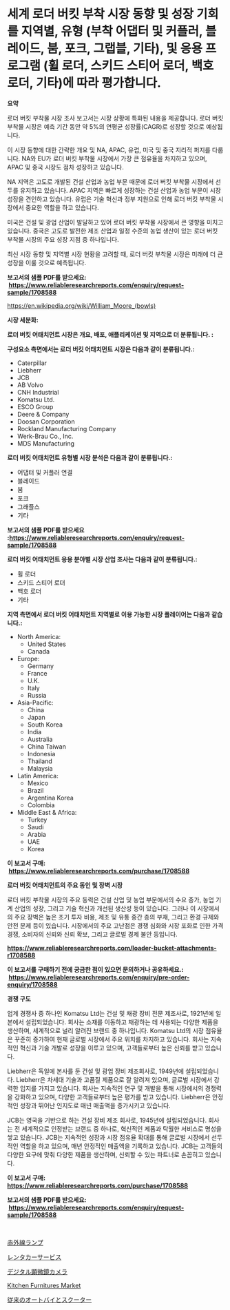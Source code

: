 <p><h1>세계 로더 버킷 부착 시장 동향 및 성장 기회를 지역별, 유형 (부착 어댑터 및 커플러, 블레이드, 붐, 포크, 그랩블, 기타), 및 응용 프로그램 (휠 로더, 스키드 스티어 로더, 백호 로더, 기타)에 따라 평가합니다.</h1></p><p><strong>요약</strong></p>
<p><p>로더 버킷 부착물 시장 조사 보고서는 시장 상황에 특화된 내용을 제공합니다. 로더 버킷 부착물 시장은 예측 기간 동안 약 5%의 연평균 성장률(CAGR)로 성장할 것으로 예상됩니다.</p><p>이 시장 동향에 대한 간략한 개요 및 NA, APAC, 유럽, 미국 및 중국 지리적 퍼지를 다룹니다. NA와 EU가 로더 버킷 부착물 시장에서 가장 큰 점유율을 차지하고 있으며, APAC 및 중국 시장도 점차 성장하고 있습니다.</p><p>NA 지역은 고도로 개발된 건설 산업과 농업 부문 때문에 로더 버킷 부착물 시장에서 선두를 유지하고 있습니다. APAC 지역은 빠르게 성장하는 건설 산업과 농업 부문이 시장 성장을 견인하고 있습니다. 유럽은 기술 혁신과 정부 지원으로 인해 로더 버킷 부착물 시장에서 중요한 역할을 하고 있습니다.</p><p>미국은 건설 및 광업 산업이 발달하고 있어 로더 버킷 부착물 시장에서 큰 영향을 미치고 있습니다. 중국은 고도로 발전한 제조 산업과 일정 수준의 농업 생산이 있는 로더 버킷 부착물 시장의 주요 성장 지점 중 하나입니다.</p><p>최신 시장 동향 및 지역별 시장 현황을 고려할 때, 로더 버킷 부착물 시장은 미래에 더 큰 성장을 이룰 것으로 예측됩니다.</p></p>
<p><strong>보고서의 샘플 PDF를 받으세요: &nbsp;<a href="https://www.reliableresearchreports.com/enquiry/request-sample/1708588">https://www.reliableresearchreports.com/enquiry/request-sample/1708588</a></strong></p>
<p><a href="https://en.wikipedia.org/wiki/William_Moore_(bowls)">https://en.wikipedia.org/wiki/William_Moore_(bowls)</a></p>
<p><strong>시장 세분화:</strong></p>
<p><strong> 로더 버킷 어태치먼트 시장은 개요, 배포, 애플리케이션 및 지역으로 더 분류됩니다. :</strong></p>
<p><strong>구성요소 측면에서는 로더 버킷 어태치먼트 시장은 다음과 같이 분류됩니다.:</strong></p>
<p><ul><li>Caterpillar</li><li>Liebherr</li><li>JCB</li><li>AB Volvo</li><li>CNH Industrial</li><li>Komatsu Ltd.</li><li>ESCO Group</li><li>Deere & Company</li><li>Doosan Corporation</li><li>Rockland Manufacturing Company</li><li>Werk-Brau Co., Inc.</li><li>MDS Manufacturing</li></ul></p>
<p><strong> 로더 버킷 어태치먼트 유형별 시장 분석은 다음과 같이 분류됩니다.:</strong></p>
<p><ul><li>어댑터 및 커플러 연결</li><li>블레이드</li><li>붐</li><li>포크</li><li>그래플스</li><li>기타</li></ul></p>
<p><strong>보고서의 샘플 PDF를 받으세요 :<a href="https://www.reliableresearchreports.com/enquiry/request-sample/1708588">https://www.reliableresearchreports.com/enquiry/request-sample/1708588</a></strong></p>
<p><strong> 로더 버킷 어태치먼트 응용 분야별 시장 산업 조사는 다음과 같이 분류됩니다.:</strong></p>
<p><ul><li>휠 로더</li><li>스키드 스티어 로더</li><li>백호 로더</li><li>기타</li></ul></p>
<p><strong>지역 측면에서 로더 버킷 어태치먼트 지역별로 이용 가능한 시장 플레이어는 다음과 같습니다.:</strong></p>
<p><ul>
    <li>
        North America:
        <ul>
            <li>United States</li>
            <li>Canada</li>
        </ul>
    </li>
    <li>
        Europe:
        <ul>
            <li>Germany</li>
            <li>France</li>
            <li>U.K.</li>
            <li>Italy</li>
            <li>Russia</li>
        </ul>
    </li>
    <li>
        Asia-Pacific:
        <ul>
            <li>China</li>
            <li>Japan</li>
            <li>South Korea</li>
            <li>India</li>
            <li>Australia</li>
            <li>China Taiwan</li>
            <li>Indonesia</li>
            <li>Thailand</li>
            <li>Malaysia</li>
        </ul>
    </li>
    <li>
        Latin America:
        <ul>
            <li>Mexico</li>
            <li>Brazil</li>
            <li>Argentina Korea</li>
            <li>Colombia</li>
        </ul>
    </li>
    <li>
        Middle East & Africa:
        <ul>
            <li>Turkey</li>
            <li>Saudi</li>
            <li>Arabia</li>
            <li>UAE</li>
            <li>Korea</li>
        </ul>
    </li>
    </ul></p>
<p><strong>이 보고서 구매: &nbsp;<a href="https://www.reliableresearchreports.com/purchase/1708588">https://www.reliableresearchreports.com/purchase/1708588</a></strong></p>
<p><strong>로더 버킷 어태치먼트의 주요 동인 및 장벽 시장</strong></p>
<p><p>로더 버킷 부착물 시장의 주요 동력은 건설 산업 및 농업 부문에서의 수요 증가, 농업 기계 산업의 성장, 그리고 기술 혁신과 개선된 생산성 등이 있습니다. 그러나 이 시장에서의 주요 장벽은 높은 초기 투자 비용, 제조 및 유통 중간 층의 부재, 그리고 환경 규제와 안전 문제 등이 있습니다. 시장에서의 주요 고난점은 경쟁 심화와 시장 포화로 인한 가격 경쟁, 소비자의 신뢰와 신뢰 확보, 그리고 글로벌 경제 불안 등입니다.</p></p>
<p><strong><a href="https://www.reliableresearchreports.com/loader-bucket-attachments-r1708588">https://www.reliableresearchreports.com/loader-bucket-attachments-r1708588</a></strong></p>
<p><strong>이 보고서를 구매하기 전에 궁금한 점이 있으면 문의하거나 공유하세요.: &nbsp;<a href="https://www.reliableresearchreports.com/enquiry/pre-order-enquiry/1708588">https://www.reliableresearchreports.com/enquiry/pre-order-enquiry/1708588</a></strong></p>
<p><strong>경쟁 구도</strong></p>
<p><p>업계 경쟁사 중 하나인 Komatsu Ltd는 건설 및 채광 장비 전문 제조사로, 1921년에 일본에서 설립되었습니다. 회사는 소재를 이동하고 채광하는 데 사용되는 다양한 제품을 생산하며, 세계적으로 널리 알려진 브랜드 중 하나입니다. Komatsu Ltd의 시장 점유율은 꾸준히 증가하여 현재 글로벌 시장에서 주요 위치를 차지하고 있습니다. 회사는 지속적인 혁신과 기술 개발로 성장을 이루고 있으며, 고객들로부터 높은 신뢰를 받고 있습니다.</p><p>Liebherr은 독일에 본사를 둔 건설 및 광업 장비 제조회사로, 1949년에 설립되었습니다. Liebherr은 차세대 기술과 고품질 제품으로 잘 알려져 있으며, 글로벌 시장에서 강력한 입지를 가지고 있습니다. 회사는 지속적인 연구 및 개발을 통해 시장에서의 경쟁력을 강화하고 있으며, 다양한 고객들로부터 높은 평가를 받고 있습니다. Liebherr은 안정적인 성장과 뛰어난 인지도로 매년 매출액을 증가시키고 있습니다.</p><p>JCB는 영국을 기반으로 하는 건설 장비 제조 회사로, 1945년에 설립되었습니다. 회사는 전 세계적으로 인정받는 브랜드 중 하나로, 혁신적인 제품과 탁월한 서비스로 명성을 쌓고 있습니다. JCB는 지속적인 성장과 시장 점유율 확대를 통해 글로벌 시장에서 선두적인 역할을 하고 있으며, 매년 안정적인 매출액을 기록하고 있습니다. JCB는 고객들의 다양한 요구에 맞춰 다양한 제품을 생산하며, 신뢰할 수 있는 파트너로 손꼽히고 있습니다.</p></p>
<p><strong>이 보고서 구매: &nbsp; <a href="https://www.reliableresearchreports.com/purchase/1708588">https://www.reliableresearchreports.com/purchase/1708588</a></strong></p>
<p><strong>보고서의 샘플 PDF를 받으세요: &nbsp;<a href="https://www.reliableresearchreports.com/enquiry/request-sample/1708588">https://www.reliableresearchreports.com/enquiry/request-sample/1708588</a></strong><strong></strong></p>
<p>&nbsp;</p>
<p><p><a href="https://github.com/DanykaKilback/Market-Research-Report-List-2/blob/main/942921231944.md">赤外線ランプ</a></p><p><a href="https://medium.com/@mares423/%E6%AC%A1%E3%81%AE%E6%96%87%E3%82%92%E6%97%A5%E6%9C%AC%E8%AA%9E%E3%81%AB%E7%BF%BB%E8%A8%B3%E3%81%97%E3%81%A6%E3%81%8F%E3%81%A0%E3%81%95%E3%81%84-%E4%B8%96%E7%95%8C%E3%81%AE%E3%83%AC%E3%83%B3%E3%82%BF%E3%82%AB%E3%83%BC%E3%82%B5%E3%83%BC%E3%83%93%E3%82%B9%E5%B8%82%E5%A0%B4%E3%81%AE%E5%8B%95%E5%90%91-%E4%BA%88%E6%B8%AC-%E3%81%8A%E3%82%88%E3%81%B3%E5%BD%B1%E9%9F%BF%E5%88%86%E6%9E%90-2024%E5%B9%B4-2031%E5%B9%B4-%E3%81%AF191%E3%83%9A%E3%83%BC%E3%82%B8%E3%81%A7%E7%B6%B2%E7%BE%85%E3%81%95%E3%82%8C%E3%81%A6%E3%81%84%E3%81%BE%E3%81%99-d8682e80fd63">レンタカーサービス</a></p><p><a href="https://github.com/RandallRunte2023/Market-Research-Report-List-2/blob/main/510371531943.md">デジタル顕微鏡カメラ</a></p><p><a href="https://github.com/abigailsutherland7889/Market-Research-Report-List-1/blob/main/kitchen-furnitures-market.md">Kitchen Furnitures Market</a></p><p><a href="https://medium.com/@gregoriookeefe2023/%E5%BE%93%E6%9D%A5%E3%81%AE%E3%82%AA%E3%83%BC%E3%83%88%E3%83%90%E3%82%A4%E3%81%A8%E3%82%B9%E3%82%AF%E3%83%BC%E3%82%BF%E3%83%BC%E5%B8%82%E5%A0%B4%E3%81%AE%E5%8B%95%E5%90%91%E3%82%92%E6%8E%A2%E3%82%8B-%E3%82%B0%E3%83%AD%E3%83%BC%E3%83%90%E3%83%AB%E3%81%AA%E3%83%88%E3%83%AC%E3%83%B3%E3%83%89%E3%81%A8%E5%B0%86%E6%9D%A5%E3%81%AE%E6%88%90%E9%95%B7%E3%81%AE%E8%A6%8B%E9%80%9A%E3%81%97-2024%E5%B9%B4-2031%E5%B9%B4-176%E3%83%9A%E3%83%BC%E3%82%B8%E3%81%A7%E3%82%AB%E3%83%90%E3%83%BC%E3%81%95%E3%82%8C%E3%81%A6%E3%81%84%E3%81%BE%E3%81%99-c56ffe32d920">従来のオートバイとスクーター</a></p></p>